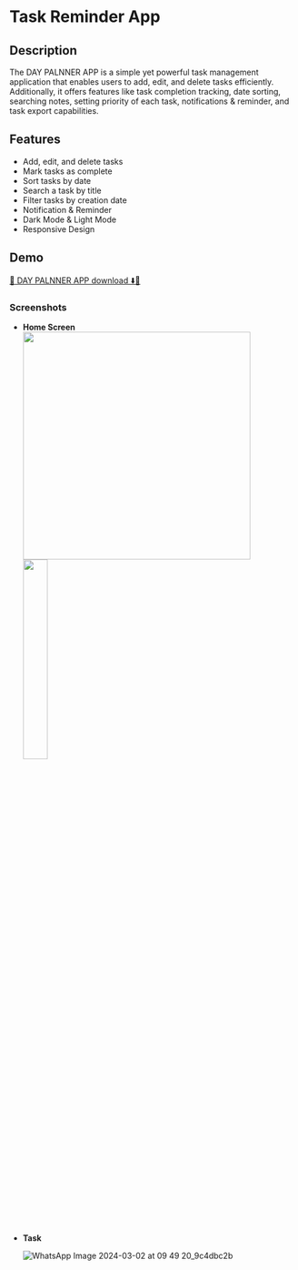 # Task Reminder App

## Description

The DAY PALNNER APP is a simple yet powerful task management application that enables users to add, edit, and delete tasks efficiently. Additionally, it offers features like task completion tracking, date sorting, searching notes, setting priority of each task, notifications & reminder, and task export capabilities.

## Features

- Add, edit, and delete tasks
- Mark tasks as complete
- Sort tasks by date
- Search a task by title
- Filter tasks by creation date
- Notification & Reminder
- Dark Mode & Light Mode
- Responsive Design

## Demo
[🚀 DAY PALNNER APP download ⬇️📍](https://github.com/4mritGiri/Task_Reminder_Apps/releases/download/v1.3.0/TaskReminder.apk)



### Screenshots

- **Home Screen**
  <img src="https://github.com/yogesh-soni-4/TO-DO-APP/assets/112860792/e5935744-8911-4dc2-8652-23a2168071b9" height="400">
  <img src="https://github.com/yogesh-soni-4/TO-DO-APP/assets/112860792/ff7c8292-d9b6-42f5-84f5-7e425cf298e7" width="30%">
  

- **Task**
 
  ![WhatsApp Image 2024-03-02 at 09 49 20_9c4dbc2b](https://github.com/yogesh-soni-4/TO-DO-APP/assets/112860792/daab9349-b970-46b3-ab16-a71901a0e1bf)


